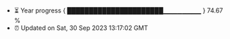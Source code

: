 - ⏳ Year progress { ██████████████████████▁▁▁▁▁▁▁▁ } 74.67 %
- ⏰ Updated on Sat, 30 Sep 2023 13:17:02 GMT

